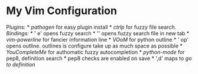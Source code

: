 # My Vim Configuration

Plugins:
    * *pathogen* for easy plugin install
    * *ctrlp* for fuzzy file search. _Bindings:_
        * '<leader> e' opens fuzzy search
        * '<c-t>' opens fuzzy search file in new tab
    * *vim-powerline* for fancier information line
    * *VOoM* for python outline
        * '<leader> op' opens outline. outlines is configure take up as much
          space as possible
    * *YouCompleteMe* for authomatic fuzzy autocompletion
    * *python-mode* for pep8, definition search
        * pep8 checks are enabled on save
        * ',d' maps to _go to definition_
